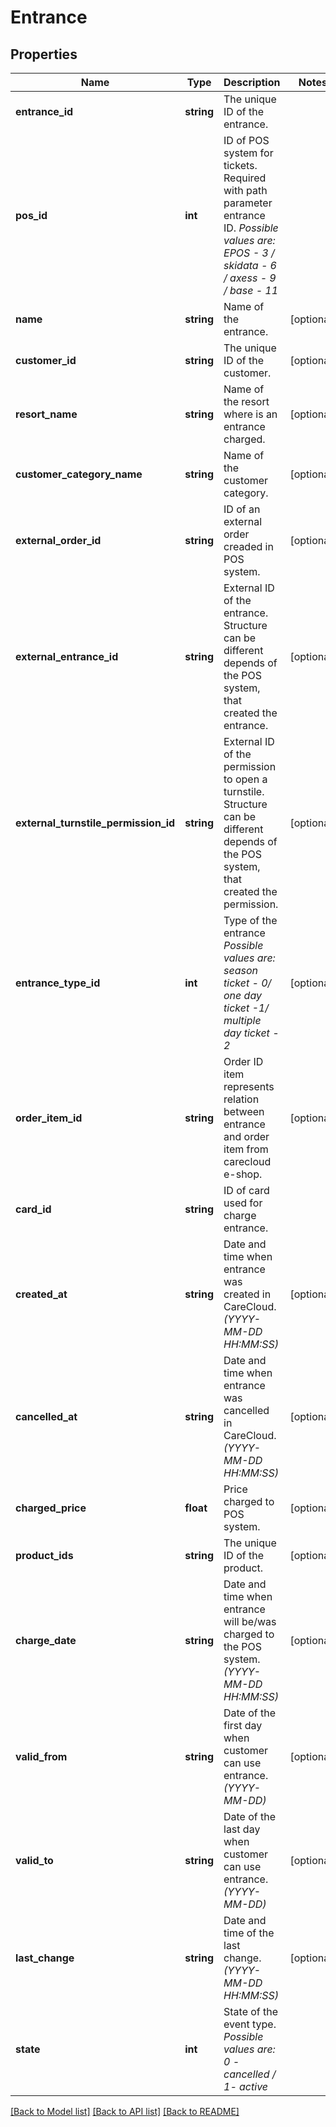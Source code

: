 # Entrance

## Properties
Name | Type | Description | Notes
------------ | ------------- | ------------- | -------------
**entrance_id** | **string** | The unique ID of the entrance. | 
**pos_id** | **int** | ID of POS system for tickets. Required with path parameter entrance ID. *Possible values are: EPOS - 3 / skidata - 6 / axess - 9 / base - 11* | 
**name** | **string** | Name of the entrance. | [optional] 
**customer_id** | **string** | The unique ID of the customer. | [optional] 
**resort_name** | **string** | Name of the resort where is an entrance charged. | [optional] 
**customer_category_name** | **string** | Name of the customer category. | [optional] 
**external_order_id** | **string** | ID of an external order creaded in POS system. | [optional] 
**external_entrance_id** | **string** | External ID of the entrance. Structure can be different depends of the POS system, that created the entrance. | [optional] 
**external_turnstile_permission_id** | **string** | External ID of the permission to open a turnstile. Structure can be different depends of the POS system, that created the permission. | [optional] 
**entrance_type_id** | **int** | Type of the entrance *Possible values are: season ticket - 0/ one day ticket -1/ multiple day ticket - 2* | [optional] 
**order_item_id** | **string** | Order ID item represents relation between entrance and order item from carecloud e-shop. | [optional] 
**card_id** | **string** | ID of card used for charge entrance. | 
**created_at** | **string** | Date and time when entrance was created in CareCloud. *(YYYY-MM-DD HH:MM:SS)* | [optional] 
**cancelled_at** | **string** | Date and time when entrance was cancelled in CareCloud. *(YYYY-MM-DD HH:MM:SS)* | [optional] 
**charged_price** | **float** | Price charged to POS system. | [optional] 
**product_ids** | **string** | The unique ID of the product. | [optional] 
**charge_date** | **string** | Date and time when entrance will be/was charged to the POS system. *(YYYY-MM-DD HH:MM:SS)* | [optional] 
**valid_from** | **string** | Date of the first day when customer can use entrance. *(YYYY-MM-DD)* | [optional] 
**valid_to** | **string** | Date of the last day when customer can use entrance. *(YYYY-MM-DD)* | [optional] 
**last_change** | **string** | Date and time of the last change. *(YYYY-MM-DD HH:MM:SS)* | [optional] 
**state** | **int** | State of the event type. *Possible values are: 0 - cancelled / 1- active* | 

[[Back to Model list]](../../README.md#documentation-for-models) [[Back to API list]](../../README.md#documentation-for-api-endpoints) [[Back to README]](../../README.md)

